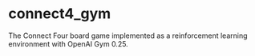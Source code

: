 # connect4_gym

The Connect Four board game implemented as a reinforcement learning environment with OpenAI Gym 0.25.

